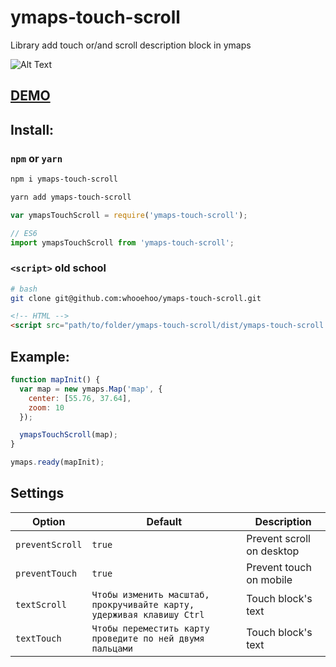 # ymaps-touch-scroll
Library add touch or/and scroll description block in ymaps

![Alt Text](https://github.com/whooehoo/ymaps-touch-scroll/raw/master/gif.gif)

## [DEMO](https://whooehoo.github.io/ymaps-touch-scroll/)

## Install:

### `npm` or `yarn`

```sh
npm i ymaps-touch-scroll

yarn add ymaps-touch-scroll
```

```js
var ymapsTouchScroll = require('ymaps-touch-scroll');

// ES6
import ymapsTouchScroll from 'ymaps-touch-scroll';
```

### `<script>` old school 

```bash
# bash
git clone git@github.com:whooehoo/ymaps-touch-scroll.git
```

```html
<!-- HTML -->
<script src="path/to/folder/ymaps-touch-scroll/dist/ymaps-touch-scroll.js"></script>
```

## Example:

```js
function mapInit() {
  var map = new ymaps.Map('map', {
    center: [55.76, 37.64],
    zoom: 10
  });

  ymapsTouchScroll(map);
}

ymaps.ready(mapInit);
```

## Settings

Option | Default | Description
---------|-----------------------|---------
`preventScroll` | `true` | Prevent scroll on desktop
`preventTouch` | `true` | Prevent touch on mobile
`textScroll` | `Чтобы изменить масштаб, прокручивайте карту, удерживая клавишу Ctrl` | Touch block's text
`textTouch` | `Чтобы переместить карту проведите по ней двумя пальцами` | Touch block's text